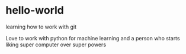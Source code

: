 # hello-world
learning how to work with git

Love to work with python for machine learning
and a person who starts liking super computer over super powers
